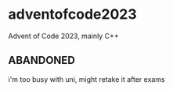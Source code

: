 # adventofcode2023
Advent of Code 2023, mainly C++
## ABANDONED 
i'm too busy with uni, might retake it after exams





